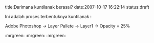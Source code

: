 title:Darimana kuntilanak berasal?
date:2007-10-17 16:22:14
status:draft

Ini adalah proses terbentuknya kuntilanak :<!--more-->

Adobe Photoshop -&gt; Layer Pallete -&gt; Layer1 -&gt; Opacity = 25%

:mrgreen:
:mrgreen:
:mrgreen: